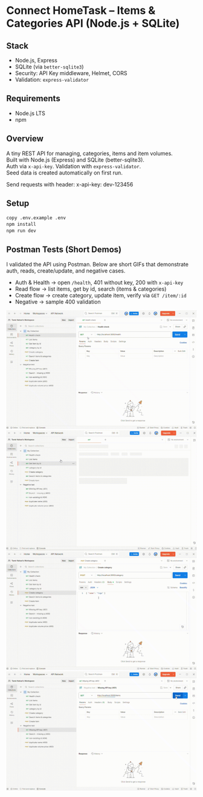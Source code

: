 # Connect HomeTask – Items & Categories API (Node.js + SQLite)

## Stack
- Node.js, Express
- SQLite (via `better-sqlite3`)
- Security: API Key middleware, Helmet, CORS
- Validation: `express-validator`

## Requirements
- Node.js LTS
- npm

## Overview
A tiny REST API for managing, categories, items and item volumes.  
Built with Node.js (Express) and SQLite (better-sqlite3).  
Auth via `x-api-key`. Validation with `express-validator`.  
Seed data is created automatically on first run.

Send requests with header: x-api-key: dev-123456

## Setup
```bash
copy .env.example .env
npm install
npm run dev

```

## Postman Tests (Short Demos)

I validated the API using Postman. Below are short GIFs that demonstrate auth, reads, create/update, and negative cases. 

- Auth & Health → open `/health`, 401 without key, 200 with `x-api-key`
- Read flow → list items, get by id, search (items & categories)
- Create flow → create category, update item, verify via `GET /item/:id` 
- Negative → sample 400 validation

![Auth & Health](docs/01-auth-health.gif)
![Read flow](docs/02-read.gif)
![Create flow](docs/03-create.gif)
![Negative](docs/04-negative.gif)


